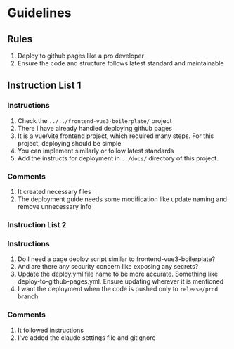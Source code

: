 # Guidelines

## Rules
1. Deploy to github pages like a pro developer
2. Ensure the code and structure follows latest standard and maintainable


## Instruction List 1

### Instructions
1. Check the `../../frontend-vue3-boilerplate/` project
2. There I have already handled deploying github pages
3. It is a vue/vite frontend project, which required many steps. For this project, deploying should be simple
4. You can implement similarly or follow latest standards
5. Add the instructs for deployment in `../docs/` directory of this project.

### Comments
1. It created necessary files
2. The deployment guide needs some modification like update naming and remove unnecessary info


### Instruction List 2

### Instructions
1. Do I need a page deploy script similar to frontend-vue3-boilerplate?
2. And are there any security concern like exposing any secrets?
3. Update the deploy.yml file name to be more accurate. Something like deploy-to-github-pages.yml. Ensure updating wherever it is mentioned
4. I want the deployment when the code is pushed only to `release/prod` branch

### Comments
1. It followed instructions
2. I've added the claude settings file and gitignore